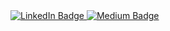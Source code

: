 <div id="badges">
  <a href="https://www.linkedin.com/in/ina-karatkova/">
    <img src="https://img.shields.io/badge/LinkedIn-blue?style=for-the-badge&logo=linkedin&logoColor=white" alt="LinkedIn Badge"/>
  </a>
  <a href="https://fayris.medium.com/">
    <img src="https://img.shields.io/badge/Medium-black?logo=medium&logoColor=white&style=for-the-badge" alt="Medium Badge"/>
  </a>
</div>
